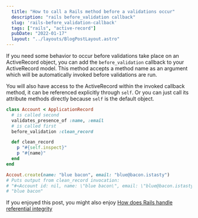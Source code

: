 ```yaml
---
  title: "How to call a Rails method before a validations occur"
  description: "rails before_validation callback"
  slug: 'rails-before_validation-callback'
  tags: ["rails", "active-record"]
  pubDate: "2022-01-17"
  layout: "../layouts/BlogPostLayout.astro"
---
```


If you need some behavior to occur before validations take place on an ActiveRecord object, you can add the `before_validation` callback to your ActiveRecord model. This method accepts a method name as an argument which will be automatically invoked before validations are run.

You will also have access to the ActiveRecord within the invoked callback method, it can be referenced explicitly through `self`. Or you can just call its attribute methods directly because `self` is the default object.

```ruby
class Account < ApplicationRecord
  # is called second
  validates_presence_of :name, :email
  # is called first
  before_validation :clean_record

  def clean_record
    p "#{self.inspect}"
    p "#{name}"
  end
end

Accout.create(name: "blue bacon", email: "blue@bacon.istasty")
# Puts output from clean_record invocation:
# "#<Account id: nil, name: \"blue bacon\", email: \"blue@bacon.istasty\", admin: nil, created_at: nil, updated_at: nil>"
# "blue bacon"
```

If you enjoyed this post, you might also enjoy [How does Rails handle referential integrity](https://tinytechtuts.com/2022-how-does-rails-handle-referential-integrity/)
